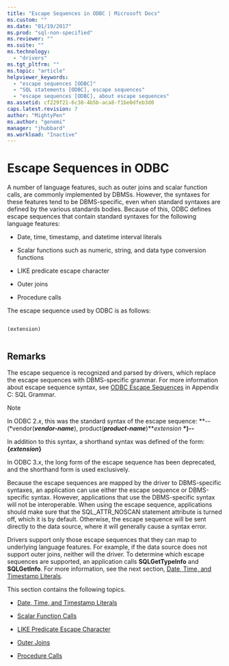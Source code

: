 ```yaml
---
title: "Escape Sequences in ODBC | Microsoft Docs"
ms.custom: ""
ms.date: "01/19/2017"
ms.prod: "sql-non-specified"
ms.reviewer: ""
ms.suite: ""
ms.technology: 
  - "drivers"
ms.tgt_pltfrm: ""
ms.topic: "article"
helpviewer_keywords: 
  - "escape sequences [ODBC]"
  - "SQL statements [ODBC], escape sequences"
  - "escape sequences [ODBC], about escape sequences"
ms.assetid: cf229f21-6c38-4b5b-aca8-f1be0dfeb3d0
caps.latest.revision: 7
author: "MightyPen"
ms.author: "genemi"
manager: "jhubbard"
ms.workload: "Inactive"
---
```

# Escape Sequences in ODBC
A number of language features, such as outer joins and scalar function calls, are commonly implemented by DBMSs. However, the syntaxes for these features tend to be DBMS-specific, even when standard syntaxes are defined by the various standards bodies. Because of this, ODBC defines escape sequences that contain standard syntaxes for the following language features:  
  
-   Date, time, timestamp, and datetime interval literals  
  
-   Scalar functions such as numeric, string, and data type conversion functions  
  
-   LIKE predicate escape character  
  
-   Outer joins  
  
-   Procedure calls  
  
 The escape sequence used by ODBC is as follows:  
  
```  
  
(extension)  
  
```  
  
## Remarks  
 The escape sequence is recognized and parsed by drivers, which replace the escape sequences with DBMS-specific grammar. For more information about escape sequence syntax, see [ODBC Escape Sequences](../../../odbc/reference/appendixes/odbc-escape-sequences.md) in Appendix C: SQL Grammar.  
  
> [!NOTE]  
>  In ODBC 2.*x*, this was the standard syntax of the escape sequence:            **--(\*vendor(***vendor-name***), product(***product-name***)***extension* **\*)--**  
>   
>  In addition to this syntax, a shorthand syntax was defined of the form:            **{***extension***}**  
>   
>  In ODBC 3.*x*, the long form of the escape sequence has been deprecated, and the shorthand form is used exclusively.  
  
 Because the escape sequences are mapped by the driver to DBMS-specific syntaxes, an application can use either the escape sequence or DBMS-specific syntax. However, applications that use the DBMS-specific syntax will not be interoperable. When using the escape sequence, applications should make sure that the SQL_ATTR_NOSCAN statement attribute is turned off, which it is by default. Otherwise, the escape sequence will be sent directly to the data source, where it will generally cause a syntax error.  
  
 Drivers support only those escape sequences that they can map to underlying language features. For example, if the data source does not support outer joins, neither will the driver. To determine which escape sequences are supported, an application calls **SQLGetTypeInfo** and **SQLGetInfo**. For more information, see the next section, [Date, Time, and Timestamp Literals](../../../odbc/reference/develop-app/date-time-and-timestamp-literals.md).  
  
 This section contains the following topics.  
  
-   [Date, Time, and Timestamp Literals](../../../odbc/reference/develop-app/date-time-and-timestamp-literals.md)  
  
-   [Scalar Function Calls](../../../odbc/reference/develop-app/scalar-function-calls.md)  
  
-   [LIKE Predicate Escape Character](../../../odbc/reference/develop-app/like-predicate-escape-character.md)  
  
-   [Outer Joins](../../../odbc/reference/develop-app/outer-joins.md)  
  
-   [Procedure Calls](../../../odbc/reference/develop-app/procedure-calls.md)
